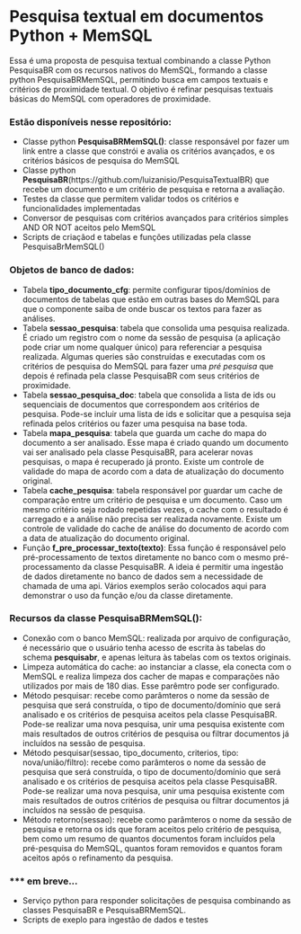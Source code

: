 # Pesquisa textual em documentos Python + MemSQL
Essa é uma proposta de pesquisa textual combinando a classe Python PesquisaBR com os recursos nativos do MemSQL, formando a classe python PesquisaBRMemSQL, permitindo busca em campos textuais e critérios de proximidade textual. O objetivo é refinar pesquisas textuais básicas do MemSQL com operadores de proximidade.

### Estão disponíveis nesse repositório:
<ul>
  <li>Classe python <b>PesquisaBRMemSQL()</b>: classe responsável por fazer um link entre a classe que constrói e avalia os critérios avançados, e os critérios básicos de pesquisa do MemSQL</br>
  <li>Classe python <b>PesquisaBR</b>(https://github.com/luizanisio/PesquisaTextualBR) que recebe um documento e um critério de pesquisa e retorna a avaliação.</li>
  <li>Testes da classe que permitem validar todos os critérios e funcionalidades implementadas</li>
  <li>Conversor de pesquisas com critérios avançados para critérios simples AND OR NOT aceitos pelo MemSQL</li>
  <li>Scripts de criaçãod e tabelas e funções utilizadas pela classe PesquisaBrMemSQL()</li>
</ul>

### Objetos de banco de dados:
<ul>
  <li>Tabela <b>tipo_documento_cfg</b>: permite configurar tipos/domínios de documentos de tabelas que estão em outras bases do MemSQL para que o componente saiba de onde buscar os textos para fazer as análises.</li>
  <li>Tabela <b>sessao_pesquisa</b>: tabela que consolida uma pesquisa realizada. É criado um registro com o nome da sessão de pesquisa (a aplicação pode criar um nome qualquer único) para referenciar a pesquisa realizada. Algumas queries são construídas e executadas com os critérios de pesquisa do MemSQL para fazer uma <i>pré pesquisa</i> que depois é refinada pela classe PesquisaBR com seus critérios de proximidade.</li>
  <li>Tabela <b>sessao_pesquisa_doc</b>: tabela que consolida a lista de ids ou sequenciais de documentos que correspondem aos critérios de pesquisa. Pode-se incluir uma lista de ids e solicitar que a pesquisa seja refinada pelos critérios ou fazer uma pesquisa na base toda.</li>
  <li>Tabela <b>mapa_pesquisa</b>: tabela que guarda um cache do mapa do documento a ser analisado. Esse mapa é criado quando um documento vai ser analisado pela classe PesquisaBR, para acelerar novas pesquisas, o mapa é recuperado já pronto. Existe um controle de validade do mapa de acordo com a data de atualização do documento original.</li>
  <li>Tabela <b>cache_pesquisa</b>: tabela responsável por guardar um cache de comparação entre um critério de pesquisa e um documento. Caso um mesmo critério seja rodado repetidas vezes, o cache com o resultado é carregado e a análise não precisa ser realizada novamente. Existe um controle de validade do cache de análise do documento de acordo com a data de atualização do documento original.</li>
  <li>Função <b>f_pre_processar_texto(texto)</b>: Essa função é responsável pelo pré-processamento de textos diretamente no banco com o mesmo pré-processamento da classe PesquisaBR. A ideia é permitir uma ingestão de dados diretamente no banco de dados sem a necessidade de chamada de uma api. Vários exemplos serão colocados aqui para demonstrar o uso da função e/ou da classe diretamente.</li>
</ul>

### Recursos da classe <b>PesquisaBRMemSQL()</b>:
<ul>
   <li>Conexão com o banco MemSQL: realizada por arquivo de configuração, é necessário que o usuário tenha acesso de escrita às tabelas do schema <b>pesquisabr</b>, e apenas leitura às tabelas com os textos originais.</li>
   <li>Limpeza automática do cache: ao instanciar a classe, ela conecta com o MemSQL e realiza limpeza dos cacher de mapas e comparações não utilizados por mais de 180 dias. Esse parêmtro pode ser configurado.
   <li>Método pesquisar: recebe como parâmteros o nome da sessão de pesquisa que será construída, o tipo de documento/domínio que será analisado e os critérios de pesquisa aceitos pela classe PesquisaBR. Pode-se realizar uma nova pesquisa, unir uma pesquisa existente com mais resultados de outros critérios de pesquisa ou filtrar documentos já incluídos na sessão de pesquisa.</li>
   <li>Método pesquisar(sessao, tipo_documento, criterios, tipo: nova/união/filtro): recebe como parâmteros o nome da sessão de pesquisa que será construída, o tipo de documento/domínio que será analisado e os critérios de pesquisa aceitos pela classe PesquisaBR. Pode-se realizar uma nova pesquisa, unir uma pesquisa existente com mais resultados de outros critérios de pesquisa ou filtrar documentos já incluídos na sessão de pesquisa.</li>
   <li>Método retorno(sessao): recebe como parâmteros o nome da sessão de pesquisa e retorna os ids que foram aceitos pelo critério de pesquisa, bem como um resumo de quantos documentos foram incluídos pela pré-pesquisa do MemSQL, quantos foram removidos e quantos foram aceitos após o refinamento da pesquisa.</li>
</ul>

### *** em breve...
<ul>
  <li>Serviço python para responder solicitações de pesquisa combinando as classes PesquisaBR e PesquisaBRMemSQL.</li>
  <li>Scripts de exeplo para ingestão de dados e testes</li>
</ul>
